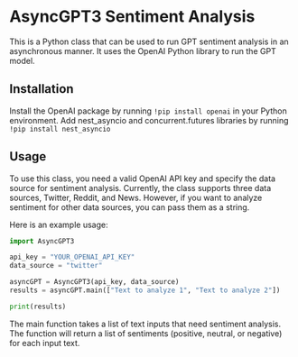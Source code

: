 # AsyncGPT3 Sentiment Analysis
This is a Python class that can be used to run GPT sentiment analysis in an asynchronous manner. It uses the OpenAI Python library to run the GPT model.

## Installation
Install the OpenAI package by running ```!pip install openai``` in your Python environment.
Add nest_asyncio and concurrent.futures libraries by running ```!pip install nest_asyncio```

## Usage
To use this class, you need a valid OpenAI API key and specify the data source for sentiment analysis. Currently, the class supports three data sources, Twitter, Reddit, and News. However, if you want to analyze sentiment for other data sources, you can pass them as a string.

Here is an example usage:

```python
import AsyncGPT3

api_key = "YOUR_OPENAI_API_KEY"
data_source = "twitter"

asyncGPT = AsyncGPT3(api_key, data_source)
results = asyncGPT.main(["Text to analyze 1", "Text to analyze 2"])

print(results)
```
The main function takes a list of text inputs that need sentiment analysis. The function will return a list of sentiments (positive, neutral, or negative) for each input text.
